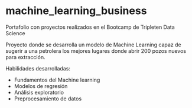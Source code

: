 # machine_learning_business

Portafolio con proyectos realizados en el Bootcamp de Tripleten Data Science

Proyecto donde se desarrolla un modelo de Machine Learning capaz de sugerir a una petrolera los mejores lugares donde abrir 200 pozos nuevos para extracción.

Habilidades desarrolladas:

- Fundamentos del Machine learning
- Modelos de regresión
- Análisis exploratorio
- Preprocesamiento de datos

